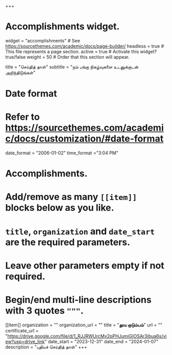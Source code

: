 +++
# Accomplishments widget.
widget = "accomplishments"  # See https://sourcethemes.com/academic/docs/page-builder/
headless = true  # This file represents a page section.
active = true  # Activate this widget? true/false
weight = 50  # Order that this section will appear.

title = "செய்தித் தாள்"
subtitle = "நம் பங்கு நிகழ்வுகளை உடனுக்குடன் அறிந்திடுங்கள்"

# Date format
#   Refer to https://sourcethemes.com/academic/docs/customization/#date-format
date_format = "2006-01-02"
time_format ="3:04 PM"

# Accomplishments.
#   Add/remove as many `[[item]]` blocks below as you like.
#   `title`, `organization` and `date_start` are the required parameters.
#   Leave other parameters empty if not required.
#   Begin/end multi-line descriptions with 3 quotes `"""`.


[[item]]
  organization = ""
  organization_url = ""
  title = "**தூய குடும்பம்**"
  url = ""
  certificate_url = "https://drive.google.com/file/d/1_RJJRWUrcMv2pPHJumiGIOSAr3ibua6s/view?usp=drive_link"
  date_start = "2023-12-31"
  date_end = "2024-01-07"
  description = "புதியச் செய்தித் தாள்"
+++
